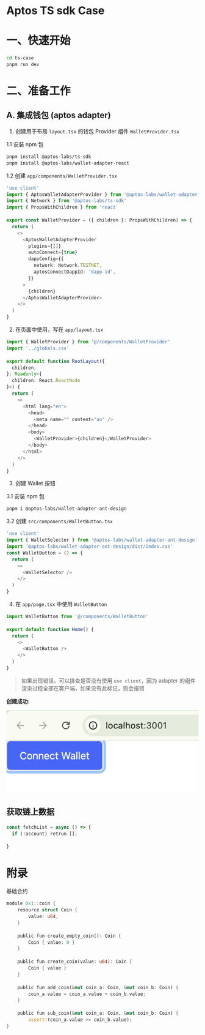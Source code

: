 # Aptos TS sdk Case

# 一、快速开始

```bash
cd ts-case
pnpm run dev
```

# 二、准备工作

## A. 集成钱包 (aptos adapter)

1. 创建用于布局 `layout.tsx` 的钱包 Provider 组件 `WalletProvider.tsx`

1.1 安装 npm 包

```bash
pnpm install @aptos-labs/ts-sdk
pnpm install @aptos-labs/wallet-adapter-react
```

1.2 创建 `app/components/WalletProvider.tsx`

```ts
'use client'
import { AptosWalletAdapterProvider } from '@aptos-labs/wallet-adapter-react'
import { Network } from '@aptos-labs/ts-sdk'
import { PropsWithChildren } from 'react'

export const WalletProvider = ({ children }: PropsWithChildren) => {
  return (
    <>
      <AptosWalletAdapterProvider
        plugins={[]}
        autoConnect={true}
        dappConfig={{
          network: Network.TESTNET,
          aptosConnectDappId: 'dapp-id',
        }}
      >
        {children}
      </AptosWalletAdapterProvider>
    </>
  )
}
```

2. 在页面中使用，写在 `app/layout.tsx`

```ts
import { WalletProvider } from '@/components/WalletProvider'
import '../globals.css'

export default function RootLayout({
  children,
}: Readonly<{
  children: React.ReactNode
}>) {
  return (
    <>
      <html lang="en">
        <head>
          <meta name="" content="ao" />
        </head>
        <body>
          <WalletProvider>{children}</WalletProvider>
        </body>
      </html>
    </>
  )
}
```

3. 创建 Wallet 按钮

3.1 安装 npm 包

```bash
pnpm i @aptos-labs/wallet-adapter-ant-design
```

3.2 创建 `src/components/WalletButton.tsx`

```ts
'use client'
import { WalletSelector } from '@aptos-labs/wallet-adapter-ant-design'
import '@aptos-labs/wallet-adapter-ant-design/dist/index.css'
const WalletButton = () => {
  return (
    <>
      <WalletSelector />
    </>
  )
}
```

4. 在 `app/page.tsx` 中使用 `WalletButton`

```ts
import WalletButton from '@/components/WalletButton'

export default function Home() {
  return (
    <>
      <WalletButton />
    </>
  )
}
```

> 如果出现错误，可以排查是否没有使用 `use client`，因为 adapter 的组件渲染过程全部在客户端，如果没有此标记，则会报错

**创建成功:**

![alt text](doc/wallet_button.png)

## 获取链上数据

```ts
const fetchList = async () => {
  if (!account) retrun [];

}
```

# 附录

基础合约

```rust
module 0x1::coin {
    resource struct Coin {
        value: u64,
    }

    public fun create_empty_coin(): Coin {
        Coin { value: 0 }
    }

    public fun create_coin(value: u64): Coin {
        Coin { value }
    }

    public fun add_coin(&mut coin_a: Coin, &mut coin_b: Coin) {
        coin_a.value = coin_a.value + coin_b.value;
    }

    public fun sub_coin(&mut coin_a: Coin, &mut coin_b: Coin) {
        assert!(coin_a.value >= coin_b.value);
}
```
